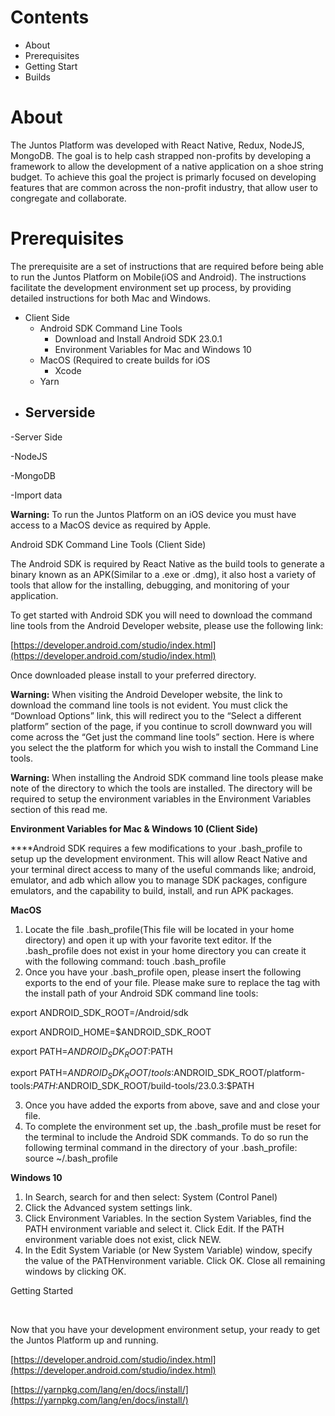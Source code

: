 
<?xml version="1.0" encoding="UTF-8"?>


# Contents

 - About
 - Prerequisites
 - Getting Start
 - Builds

# About

The Juntos Platform was developed with React Native, Redux, NodeJS, MongoDB. The goal is to help cash strapped non-profits by developing a framework to allow the development of a native application on a shoe string budget. To achieve this goal the project is primarly focused on developing features that are common across the non-profit industry, that allow user to congregate and collaborate.

  

# Prerequisites

  

The prerequisite are a set of instructions that are required before being able to run the Juntos Platform on Mobile(iOS and Android). The instructions facilitate the development environment set up process, by providing detailed instructions for both Mac and Windows.

 

 - Client Side
	- Android SDK Command Line Tools
		- Download and Install Android SDK 23.0.1
		- Environment Variables for Mac and Windows 10
	- MacOS (Required to create builds for iOS
		- Xcode
	- Yarn
 - Serverside
	 - 

  

-Server Side

-NodeJS

-MongoDB

-Import data

  

**Warning:** To run the Juntos Platform on an iOS device you must have access to a MacOS device as required by Apple.

  

Android SDK Command Line Tools (Client Side)

  

The Android SDK is required by React Native as the build tools to generate a binary known as an APK(Similar to a .exe or .dmg), it also host a variety of tools that allow for the installing, debugging, and monitoring of your application.

  

To get started with Android SDK you will need to download the command line tools from the Android Developer website, please use the following link:

  

[https://developer.android.com/studio/index.html](https://developer.android.com/studio/index.html)

  

Once downloaded please install to your preferred directory.

  

**Warning:** When visiting the Android Developer website, the link to download the command line tools is not evident. You must click the “Download Options” link, this will redirect you to the “Select a different platform” section of the page, if you continue to scroll downward you will come across the “Get just the command line tools” section. Here is where you select the the platform for which you wish to install the Command Line tools.

  

**Warning:** When installing the Android SDK command line tools please make note of the directory to which the tools are installed. The directory will be required to setup the environment variables in the Environment Variables section of this read me.

  

**Environment Variables for Mac & Windows 10 (Client Side)**

**​**Android SDK requires a few modifications to your .bash_profile to setup up the development environment. This will allow React Native and your terminal direct access to many of the useful commands like; android, emulator, and adb which allow you to manage SDK packages, configure emulators, and the capability to build, install, and run APK packages.

  

**MacOS**  

1.  Locate the file .bash_profile(This file will be located in your home directory) and open it up with your favorite text editor. If the .bash_profile does not exist in your home directory you can create it with the following command: touch .bash_profile
2.  Once you have your .bash_profile open, please insert the following exports to the end of your file. Please make sure to replace the <directory> tag with the install path of your Android SDK command line tools:

  

export ANDROID_SDK_ROOT=<directory>/Android/sdk  

export ANDROID_HOME=$ANDROID_SDK_ROOT  

export PATH=$ANDROID_SDK_ROOT:$PATH

export PATH=$ANDROID_SDK_ROOT/tools:$ANDROID_SDK_ROOT/platform-tools:$PATH:$ANDROID_SDK_ROOT/build-tools/23.0.3:$PATH

  

3.  Once you have added the exports from above, save and and close your file.
4.  To complete the environment set up, the .bash_profile must be reset for the terminal to include the Android SDK commands. To do so run the following terminal command in the directory of your .bash_profile: source ~/.bash_profile

  

**Windows 10**  

  

1.  In Search, search for and then select: System (Control Panel)
2.  Click the Advanced system settings link.
3.  Click Environment Variables. In the section System Variables, find the PATH environment variable and select it. Click Edit. If the PATH environment variable does not exist, click NEW.
4.  In the Edit System Variable (or New System Variable) window, specify the value of the PATHenvironment variable. Click OK. Close all remaining windows by clicking OK.

  

Getting Started

​  

Now that you have your development environment setup, your ready to get the Juntos Platform up and running.

  

[https://developer.android.com/studio/index.html](https://developer.android.com/studio/index.html)

  

[https://yarnpkg.com/lang/en/docs/install/](https://yarnpkg.com/lang/en/docs/install/)
<!--stackedit_data:
eyJoaXN0b3J5IjpbMTA3MDQ3NjU3MiwtMTE2NTA0MjUzNiwxNz
czNDUzNDYxXX0=
-->
